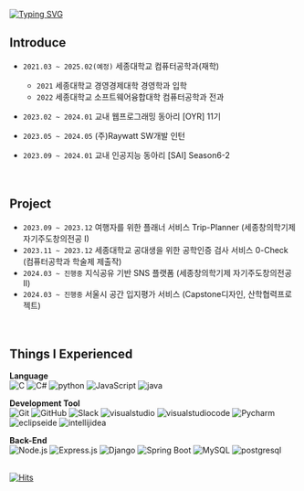 [![Typing SVG](https://readme-typing-svg.demolab.com?font=Reddit+Mono&size=25&pause=1000&color=F7C118&random=false&width=435&lines=Hello+%F0%9F%99%82%F0%9F%99%82%F0%9F%99%82)](https://git.io/typing-svg)  

## Introduce 
- `2021.03 ~ 2025.02(예정)` 세종대학교 컴퓨터공학과(재학)
  
  - `2021`  세종대학교 경영경제대학 경영학과 입학
  - `2022`  세종대학교 소프트웨어융합대학 컴퓨터공학과 전과
    
- `2023.02 ~ 2024.01` 교내 웹프로그래밍 동아리 [OYR] 11기
- `2023.05 ~ 2024.05` (주)Raywatt SW개발 인턴
- `2023.09 ~ 2024.01` 교내 인공지능 동아리 [SAI] Season6-2
<br/><br/><br/>

## Project
- `2023.09 ~ 2023.12` 여행자를 위한 플래너 서비스 Trip-Planner (세종창의학기제 자기주도창의전공 I)
- `2023.11 ~ 2023.12` 세종대학교 공대생을 위한 공학인증 검사 서비스 0-Check (컴퓨터공학과 학술제 제출작)
- `2024.03 ~ 진행중` 지식공유 기반 SNS 플랫폼 (세종창의학기제 자기주도창의전공 II)
- `2024.03 ~ 진행중` 서울시 공간 입지평가 서비스 (Capstone디자인, 산학협력프로젝트)
<br/><br/><br/>

## Things I Experienced
**Language**  
![C](https://img.shields.io/badge/-C-A8B9CC?style=for-the-badge&logo=C&logoColor=white)
![C#](https://img.shields.io/badge/-csharp-512BD4?style=for-the-badge&logo=csharp&logoColor=white)
![python](https://img.shields.io/badge/-python-3776AB?style=for-the-badge&logo=python&logoColor=white)
![JavaScript](https://img.shields.io/badge/-JavaScript-F7DF1E?style=for-the-badge&logo=javascript&logoColor=white)
![java](https://img.shields.io/badge/-java-007396?style=for-the-badge&logo=java&logoColor=white)  

**Development Tool**  
![Git](https://img.shields.io/badge/-Git-F05032?style=for-the-badge&logo=git&logoColor=white)
![GitHub](https://img.shields.io/badge/-GitHub-181717?style=for-the-badge&logo=GitHub&logoColor=white)
![Slack](https://img.shields.io/badge/-Slack-4A154B?style=for-the-badge&logo=slack&logoColor=white)
![visualstudio](https://img.shields.io/badge/-visual%20studio-5C2D91?style=for-the-badge&logo=visualstudio&logoColor=white)
![visualstudiocode](https://img.shields.io/badge/-visual%20studio%20code-007ACC?style=for-the-badge&logo=visualstudiocode&logoColor=white)
![Pycharm](https://img.shields.io/badge/-Pycharm-000000?style=for-the-badge&logo=Pycharm&logoColor=white)
![eclipseide](https://img.shields.io/badge/-eclipse%20ide-2C2255?style=for-the-badge&logo=eclipseide&logoColor=white)
![intellijidea](https://img.shields.io/badge/-intellij%20idea-000000?style=for-the-badge&logo=intellijidea&logoColor=white)

**Back-End**  
![Node.js](https://img.shields.io/badge/-Node.js-6DB33F?style=for-the-badge&logo=node.js&logoColor=white)
![Express.js](https://img.shields.io/badge/-Express.js-000000?style=for-the-badge&logo=express&logoColor=white)
![Django](https://img.shields.io/badge/-Django-092E20?style=for-the-badge&logo=Django&logoColor=white)
![Spring Boot](https://img.shields.io/badge/-SpringBoot-6DB33F?style=for-the-badge&logo=springboot&logoColor=white)
![MySQL](https://img.shields.io/badge/-MySQL-4479A1?style=for-the-badge&logo=MySQL&logoColor=white)
![postgresql](https://img.shields.io/badge/-postgresql-4169E1?style=for-the-badge&logo=postgresql&logoColor=white)
<br/><br/>

[![Hits](https://hits.seeyoufarm.com/api/count/incr/badge.svg?url=https%3A%2F%2Fgithub.com%2Frheeri&count_bg=%23FBDBF3&title_bg=%23555555&icon=&icon_color=%23E7E7E7&title=hits&edge_flat=true)](https://hits.seeyoufarm.com)
<br/><br/>
